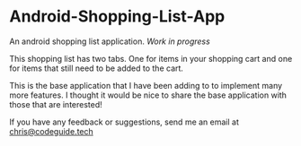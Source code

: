 # Android-Shopping-List-App
An android shopping list application. *Work in progress*

This shopping list has two tabs. One for items in your shopping cart and one for items that still need to be added to the cart.

This is the base application that I have been adding to to implement many more features. I thought it would be nice to share the base application with those that are interested!

If you have any feedback or suggestions, send me an email at chris@codeguide.tech

